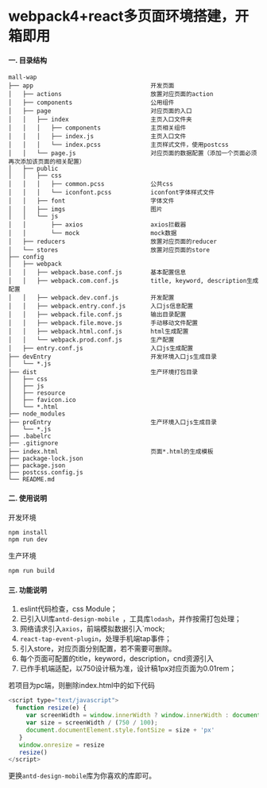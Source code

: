 # webpack4+react多页面环境搭建，开箱即用

#### 一. 目录结构

```text
mall-wap
├── app                                 开发页面
│   ├── actions                         放置对应页面的action
│   ├── components                      公用组件
│   ├── page                            对应页面的入口
│   │   ├── index                       主页入口文件夹
│   │   │   ├── components              主页相关组件
│   │   │   ├── index.js                主页入口文件
│   │   │   └── index.pcss              主页样式文件，使用postcss
│   │   └── page.js                     对应页面的数据配置（添加一个页面必须再次添加该页面的相关配置）
│   ├── public
│   │   ├── css
│   │   │   ├── common.pcss             公共css
│   │   │   └── iconfont.pcss           iconfont字体样式文件
│   │   ├── font                        字体文件
│   │   ├── imgs                        图片
│   │   └── js
│   │       ├── axios                   axios拦截器
│   │       └── mock                    mock数据
│   ├── reducers                        放置对应页面的reducer
│   └── stores                          放置对应页面的store
├── config
│   ├── webpack
│   │   ├── webpack.base.conf.js        基本配置信息
│   │   ├── webpack.com.conf.js         title, keyword, description生成配置
│   │   ├── webpack.dev.conf.js         开发配置
│   │   ├── webpack.entry.conf.js       入口js信息配置
│   │   ├── webpack.file.conf.js        输出目录配置
│   │   ├── webpack.file.move.js        手动移动文件配置
│   │   ├── webpack.html.conf.js        html生成配置
│   │   └── webpack.prod.conf.js        生产配置
│   ├── entry.conf.js                   入口js生成配置
├── devEntry                            开发环境入口js生成目录
│   └── *.js
├── dist                                生产环境打包目录
│   ├── css
│   ├── js
│   ├── resource
│   ├── favicon.ico
│   └── *.html
├── node_modules
├── proEntry                            生产环境入口js生成目录
│   └── *.js
├── .babelrc
├── .gitignore
├── index.html                          页面*.html的生成模板
├── package-lock.json
├── package.json
├── postcss.config.js
└── README.md
```

#### 二. 使用说明

开发环境
```bash
npm install
npm run dev
```

生产环境
```bash
npm run build
```

#### 三. 功能说明

1. eslint代码检查，css Module；
2. 已引入UI库`antd-design-mobile `，工具库`lodash`，并作按需打包处理；
3. 网络请求引入`axios`，前端模拟数据引入`mock;
4. `react-tap-event-plugin`，处理手机端tap事件；
5. 引入store，对应页面分别配置，若不需要可删除。
6. 每个页面可配置的title，keyword，description，cnd资源引入
7. 已作手机端适配，以750设计稿为准，设计稿1px对应页面为0.01rem；

若项目为pc端，则删除index.html中的如下代码

```js
<script type="text/javascript">
  function resize(e) {
     var screenWidth = window.innerWidth ? window.innerWidth : document.body.clientWidth;
     var size = screenWidth / (750 / 100);
     document.documentElement.style.fontSize = size + 'px'
   }
   window.onresize = resize
   resize()
</script>
```

更换`antd-design-mobile`库为你喜欢的库即可。
